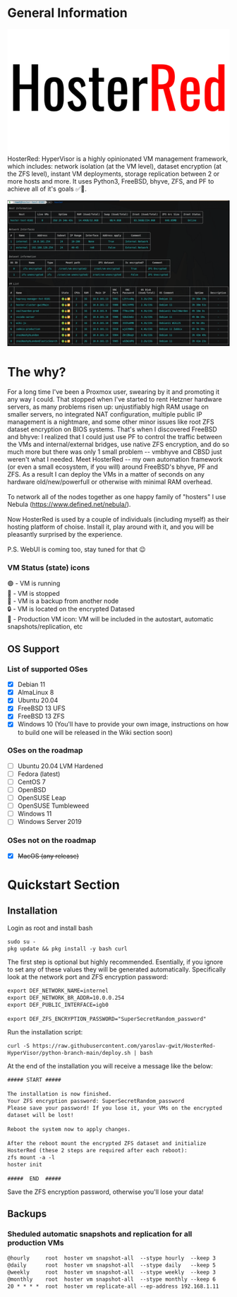 # General Information
![HosterRed Logo](https://github.com/yaroslav-gwit/HosterRed-HyperVisor/blob/python-branch-main/screenshots/HosterRed%20Logo%20Dark.png)
HosterRed: HyperVisor is a highly opinionated VM management framework, which includes: network isolation (at the VM level), dataset encryption (at the ZFS level), instant VM deployments, storage replication between 2 or more hosts and more. It uses Python3, FreeBSD, bhyve, ZFS, and PF to achieve all of it's goals ✅🚀.</br></br>
![HosterRed Screenshot](https://github.com/yaroslav-gwit/HosterRed-HyperVisor/blob/python-branch-main/screenshots/HosterRed-Main-Screen-Latest.png)

# The why?
For a long time I've been a Proxmox user, swearing by it and promoting it any way I could. That stopped when I've started to rent Hetzner hardware servers, as many problems risen up: unjustifiably high RAM usage on smaller servers, no integrated NAT configuration, multiple public IP management is a nightmare, and some other minor issues like root ZFS dataset encryption on BIOS systems. That's when I discovered FreeBSD and bhyve: I realized that I could just use PF to control the traffic between the VMs and internal/external bridges, use native ZFS encryption, and do so much more but there was only 1 small problem -- vmbhyve and CBSD just weren't what I needed. Meet HosterRed -- my own automation framework (or even a small ecosystem, if you will) around FreeBSD's bhyve, PF and ZFS. As a result I can deploy the VMs in a matter of seconds on any hardware old/new/powerfull or otherwise with minimal RAM overhead.</br></br>
To network all of the nodes together as one happy family of "hosters" I use Nebula (https://www.defined.net/nebula/).</br></br>
Now HosterRed is used by a couple of individuals (including myself) as their hosting platform of choise. Install it, play around with it, and you will be pleasantly surprised by the experience.</br></br>
P.S. WebUI is coming too, stay tuned for that 😉

### VM Status (state) icons
🟢 - VM is running
<br>🔴 - VM is stopped
<br>💾 - VM is a backup from another node
<br>🔒 - VM is located on the encrypted Datased
<br>🔁 - Production VM icon: VM will be included in the autostart, automatic snapshots/replication, etc

## OS Support
### List of supported OSes
- [x] Debian 11
- [x] AlmaLinux 8
- [x] Ubuntu 20.04
- [x] FreeBSD 13 UFS
- [x] FreeBSD 13 ZFS
- [x] Windows 10 (You'll have to provide your own image, instructions on how to build one will be released in the Wiki section soon)

### OSes on the roadmap
- [ ] Ubuntu 20.04 LVM Hardened
- [ ] Fedora (latest)
- [ ] CentOS 7
- [ ] OpenBSD
- [ ] OpenSUSE Leap
- [ ] OpenSUSE Tumbleweed
- [ ] Windows 11
- [ ] Windows Server 2019

### OSes not on the roadmap
- [x] ~~MacOS (any release)~~

# Quickstart Section
## Installation
Login as root and install bash
```
sudo su -
pkg update && pkg install -y bash curl
```

The first step is optional but highly recommended. Esentially, if you ignore to set any of these values they will be generated automatically. Specifically look at the network port and ZFS encryption password:
```
export DEF_NETWORK_NAME=internel
export DEF_NETWORK_BR_ADDR=10.0.0.254
export DEF_PUBLIC_INTERFACE=igb0

export DEF_ZFS_ENCRYPTION_PASSWORD="SuperSecretRandom_password"
```

Run the installation script:
```
curl -S https://raw.githubusercontent.com/yaroslav-gwit/HosterRed-HyperVisor/python-branch-main/deploy.sh | bash
```

At the end of the installation you will receive a message like the below:
```
##### START #####

The installation is now finished.
Your ZFS encryption password: SuperSecretRandom_password
Please save your password! If you lose it, your VMs on the encrypted dataset will be lost!

Reboot the system now to apply changes.

After the reboot mount the encrypted ZFS dataset and initialize HosterRed (these 2 steps are required after each reboot):
zfs mount -a -l
hoster init

#####  END  #####
```
Save the ZFS encryption password, otherwise you'll lose your data!


## Backups
### Sheduled automatic snapshots and replication for all production VMs
```
@hourly     root  hoster vm snapshot-all  --stype hourly  --keep 3
@daily      root  hoster vm snapshot-all  --stype daily   --keep 5
@weekly     root  hoster vm snapshot-all  --stype weekly  --keep 3
@monthly    root  hoster vm snapshot-all  --stype monthly --keep 6
20 * * * *  root  hoster vm replicate-all --ep-address 192.168.1.11
```
